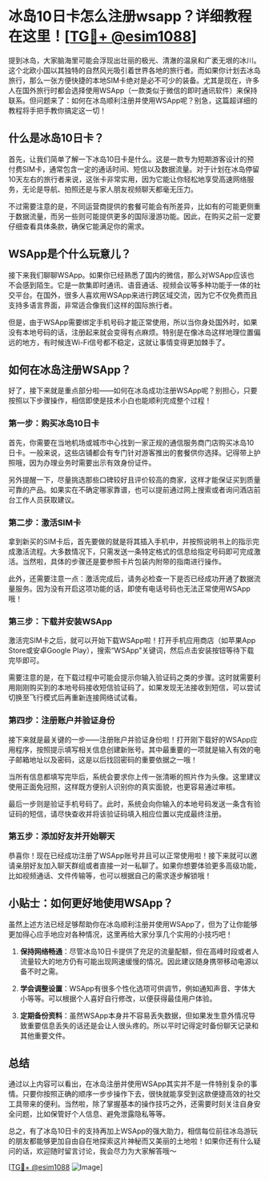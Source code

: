 # 冰岛10日卡怎么注册wsapp？详细教程在这里！[[TG💪+ @esim1088](https://t.me/s/esim1088)]

提到冰岛，大家脑海里可能会浮现出壮丽的极光、清澈的温泉和广袤无垠的冰川。这个北欧小国以其独特的自然风光吸引着世界各地的旅行者。而如果你计划去冰岛旅行，那么一张方便快捷的本地SIM卡绝对是必不可少的装备。尤其是现在，许多人在国外旅行时都会选择使用WSApp（一款类似于微信的即时通讯软件）来保持联系。但问题来了：如何在冰岛顺利注册并使用WSApp呢？别急，这篇超详细的教程将手把手教你搞定这一切！

## 什么是冰岛10日卡？

首先，让我们简单了解一下冰岛10日卡是什么。这是一款专为短期游客设计的预付费SIM卡，通常包含一定的通话时间、短信以及数据流量。对于计划在冰岛停留10天左右的旅行者来说，这张卡非常实用，因为它能让你轻松地享受高速网络服务，无论是导航、拍照还是与家人朋友视频聊天都毫无压力。

不过需要注意的是，不同运营商提供的套餐可能会有所差异，比如有的可能更侧重于数据流量，而另一些则可能提供更多的国际漫游功能。因此，在购买之前一定要仔细查看具体条款，确保它能满足你的需求。

## WSApp是个什么玩意儿？

接下来我们聊聊WSApp。如果你已经熟悉了国内的微信，那么对WSApp应该也不会感到陌生。它是一款集即时通讯、语音通话、视频会议等多种功能于一体的社交平台。在国外，很多人喜欢用WSApp来进行跨区域交流，因为它不仅免费而且支持多语言界面，非常适合像我们这样的国际旅行者。

但是，由于WSApp需要绑定手机号码才能正常使用，所以当你身处国外时，如果没有本地号码的话，注册起来就会变得有点麻烦。特别是在像冰岛这样地理位置偏远的地方，有时候连Wi-Fi信号都不稳定，这就让事情变得更加棘手了。

## 如何在冰岛注册WSApp？

好了，接下来就是重点部分啦——如何在冰岛成功注册WSApp呢？别担心，只要按照以下步骤操作，相信即使是技术小白也能顺利完成整个过程！

### 第一步：购买冰岛10日卡

首先，你需要在当地机场或城市中心找到一家正规的通信服务商门店购买冰岛10日卡。一般来说，这些店铺都会有专门针对游客推出的套餐供你选择。记得带上护照哦，因为办理业务时需要出示有效身份证件。

另外提醒一下，尽量挑选那些口碑较好且评价较高的商家，这样才能保证买到质量可靠的产品。如果实在不确定哪家靠谱，也可以提前通过网上搜索或者询问酒店前台工作人员获取建议。

### 第二步：激活SIM卡

拿到新买的SIM卡后，首先要做的就是将其插入手机中，并按照说明书上的指示完成激活流程。大多数情况下，只需发送一条特定格式的信息给指定号码即可完成激活。当然啦，具体的步骤还是要参照卡片包装内附带的指南进行操作。

此外，还需要注意一点：激活完成后，请务必检查一下是否已经成功开通了数据流量服务。因为没有开启这项功能的话，即使有电话号码也无法正常使用WSApp哦！

### 第三步：下载并安装WSApp

激活完SIM卡之后，就可以开始下载WSApp啦！打开手机应用商店（如苹果App Store或安卓Google Play），搜索“WSApp”关键词，然后点击安装按钮等待下载完毕即可。

需要注意的是，在下载过程中可能会提示你输入验证码之类的步骤。这时就需要利用刚刚购买到的本地号码接收短信验证码了。如果发现无法接收到短信，可以尝试切换至飞行模式后再重新连接网络试试看。

### 第四步：注册账户并验证身份

接下来就是最关键的一步——注册账户并验证身份啦！打开刚下载好的WSApp应用程序，按照提示填写相关信息创建新账号。其中最重要的一项就是输入有效的电子邮箱地址以及密码，这是以后找回密码的重要依据之一哦！

当所有信息都填写完毕后，系统会要求你上传一张清晰的照片作为头像。这里建议使用正面免冠照，这样既方便别人识别你的真实面貌，也更容易通过审核。

最后一步则是验证手机号码了。此时，系统会向你输入的本地号码发送一条含有验证码的短信，请尽快查收并将该验证码填入相应位置以完成最终注册。

### 第五步：添加好友并开始聊天

恭喜你！现在已经成功注册了WSApp账号并且可以正常使用啦！接下来就可以邀请亲朋好友加入聊天群组或者直接一对一私聊了。如果你想要体验更多高级功能，比如视频通话、文件传输等，也可以根据自己的需求逐步解锁哦！

## 小贴士：如何更好地使用WSApp？

虽然上述方法已经足够帮助你在冰岛顺利注册并使用WSApp了，但为了让你能够更加得心应手地应对各种情况，这里再给大家分享几个实用的小技巧吧！

1. **保持网络畅通**：尽管冰岛10日卡提供了充足的流量配额，但在高峰时段或者人流量较大的地方仍有可能出现网速缓慢的情况。因此建议随身携带移动电源以备不时之需。
   
2. **学会调整设置**：WSApp有很多个性化选项可供调节，例如通知声音、字体大小等等。可以根据个人喜好自行修改，以便获得最佳用户体验。

3. **定期备份资料**：虽然WSApp本身并不容易丢失数据，但如果发生意外情况导致重要信息丢失的话还是会让人很头疼的。所以平时记得定时备份聊天记录和其他重要文件。

## 总结

通过以上内容可以看出，在冰岛注册并使用WSApp其实并不是一件特别复杂的事情。只要你按照正确的顺序一步步操作下去，很快就能享受到这款便捷高效的社交工具带来的便利。当然啦，除了掌握基本的操作技巧之外，还需要时刻关注自身安全问题，比如保管好个人信息、避免泄露隐私等等。

总之，有了冰岛10日卡的支持再加上WSApp的强大助力，相信每位前往冰岛游玩的朋友都能够更加自由自在地探索这片神秘而又美丽的土地啦！如果你还有什么疑问的话，欢迎随时留言讨论，我会尽力为大家解答哦～

[[TG💪+ @esim1088](https://t.me/s/esim1088) ![Image](https://i.postimg.cc/4NQfJmqS/Snipaste-2025-05-13-00-14-12.png)]
